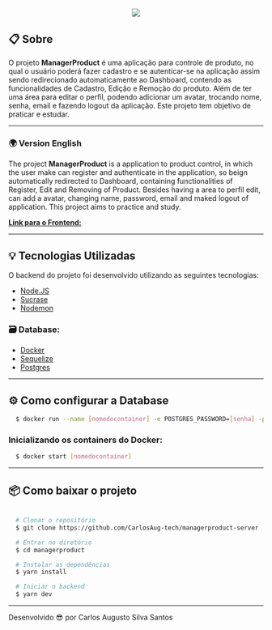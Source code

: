 <h1 align="center" >
  <img src="https://ik.imagekit.io/ik54mxkwpj/logo_QB6Mz91ou.png" />
</h1>

## 📋 Sobre

O projeto **ManagerProduct** é uma aplicação para controle de produto, no qual o usuário poderá fazer cadastro e se autenticar-se na aplicação assim sendo redirecionado automaticamente ao Dashboard, contendo as funcionalidades de Cadastro, Edição e Remoção do produto. Além de ter uma área para editar o perfil, podendo adicionar um avatar, trocando nome, senha, email e fazendo logout da aplicação.
Este projeto tem objetivo de praticar e estudar.

---

### 🌍 Version English

The project **ManagerProduct** is a application to product control, in which the user make can register and authenticate in the application, so beign automatically redirected to Dashboard, containing functionalities of Register, Edit and Removing of Product. Besides having a area to perfil edit, can add a avatar, changing name, password, email and maked logout of application.
This project aims to practice and study.

[**Link para o Frontend:**](https://github.com/CarlosAug-tech/managerproduct-web)

---

## 💡 Tecnologias Utilizadas

O backend do projeto foi desenvolvido utilizando as seguintes tecnologias:

- [Node.JS](https://nodejs.org/en/)
- [Sucrase](https://github.com/alangpierce/sucrase)
- [Nodemon](https://nodemon.io/)

### 🗃 **Database**:

- [Docker](https://www.docker.com/)
- [Sequelize](https://sequelize.org/)
- [Postgres](https://www.postgresql.org/)

---

## ⚙ Como configurar a Database

```bash
  $ docker run --name [nomedocontainer] -e POSTGRES_PASSWORD=[senha] -p 5432:[5432 ou porta livre] -d postgres
```

### Inicializando os containers do Docker:

```bash
  $ docker start [nomedocontainer]
```

---

## 📦 Como baixar o projeto

```bash

  # Clonar o repositório
  $ git clone https://github.com/CarlosAug-tech/managerproduct-server

  # Entrar no diretório
  $ cd managerproduct

  # Instalar as dependências
  $ yarn install

  # Iniciar o backend
  $ yarn dev
```

---

Desenvolvido 😎 por Carlos Augusto Silva Santos

